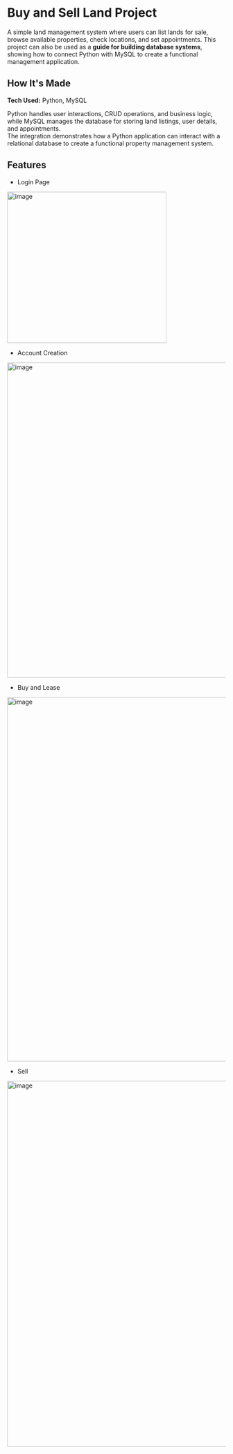 # Buy and Sell Land Project

A simple land management system where users can list lands for sale, browse available properties, check locations, and set appointments.
This project can also be used as a **guide for building database systems**, showing how to connect Python with MySQL to create a functional management application.

## How It's Made

 **Tech Used:** Python, MySQL

Python handles user interactions, CRUD operations, and business logic, while MySQL manages the database for storing land listings, user details, and appointments.  
The integration demonstrates how a Python application can interact with a relational database to create a functional property management system.

## Features

- Login Page
<img width="367" height="348" alt="image" src="https://github.com/user-attachments/assets/d4c3aad7-ba93-49df-9306-a081f6a21c8d" />

- Account Creation
<img width="616" height="725" alt="image" src="https://github.com/user-attachments/assets/40385da4-d722-4b5f-8609-c78661a2419d" />

- Buy and Lease
 <img width="1235" height="838" alt="image" src="https://github.com/user-attachments/assets/1897b931-fad4-47cd-8cde-1191017dd083" />

- Sell
<img width="1241" height="842" alt="image" src="https://github.com/user-attachments/assets/ac932dd7-4abe-43c1-a082-3100c64c768c" />
